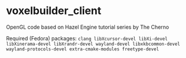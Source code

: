 # voxelbuilder_client

OpenGL code based on Hazel Engine tutorial series by The Cherno  
  
Required (Fedora) packages: `clang libXcursor-devel libXi-devel libXinerama-devel libXrandr-devel wayland-devel libxkbcommon-devel wayland-protocols-devel extra-cmake-modules freetype-devel`